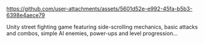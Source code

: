 

https://github.com/user-attachments/assets/5601d52e-e992-45fa-b5b3-6398e4aece79

Unity street fighting game featuring side-scrolling mechanics, basic attacks and combos, simple AI enemies, power-ups and level progression...

